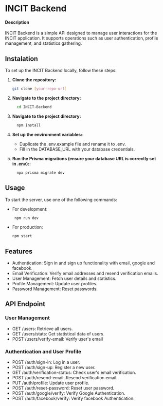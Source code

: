 # INCIT Backend

#### Description

INCIT Backend is a simple API designed to manage user interactions for the INCIT application. It supports operations such as user authentication, profile management, and statistics gathering.

## Instalation

To set up the INCIT Backend locally, follow these steps:

1. **Clone the repository:**

   ```bash
   git clone [your-repo-url]
   ```

2. **Navigate to the project directory:**

   ```bash
     cd INCIT-Backend
   ```

3. **Navigate to the project directory:**

   ```bash
     npm install
   ```

4. **Set up the environment variables::**

   - Duplicate the .env.example file and rename it to .env.
   - Fill in the DATABASE_URL with your database credentials.

5. **Run the Prisma migrations (ensure your database URL is correctly set in .env)::**
   ```bash
     npx prisma migrate dev
   ```

## Usage

To start the server, use one of the following commands:

- For development:

  ```bash
   npm run dev
  ```

- For production:
  ```bash
  npm start
  ```

## Features

- Authentication: Sign in and sign up functionality with email, google and facebook.
- Email Verification: Verify email addresses and resend verification emails.
- User Management: Fetch user details and statistics.
- Profile Management: Update user profiles.
- Password Management: Reset passwords.

## API Endpoint

### User Management

- GET /users: Retrieve all users.
- GET /users/stats: Get statistical data of users.
- POST /users/verify-email: Verify user's email

### Authentication and User Profile

- POST /auth/sign-in: Log in a user.
- POST /auth/sign-up: Register a new user.
- GET /auth/verification-status: Check user's email verification.
- POST /auth/resend-email: Resend verification email.
- PUT /auth/profile: Update user profile.
- POST /auth/reset-password: Reset user password.
- POST /auth/google/verify: Verify Google Authentication.
- POST /auth/facebook/verify: Verify facebook Authentication.
